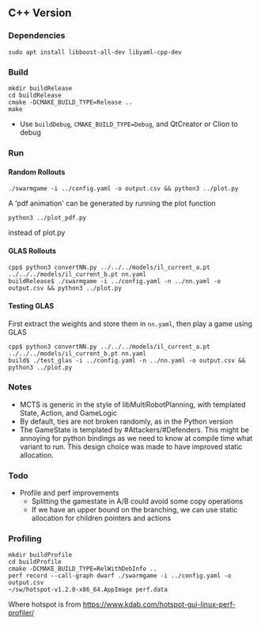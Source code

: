 ## C++ Version

### Dependencies

```
sudo apt install libboost-all-dev libyaml-cpp-dev
```

### Build

```
mkdir buildRelease
cd buildRelease
cmake -DCMAKE_BUILD_TYPE=Release ..
make
```

* Use `buildDebug`, `CMAKE_BUILD_TYPE=Debug`, and QtCreator or Clion to debug

### Run

#### Random Rollouts

```
./swarmgame -i ../config.yaml -o output.csv && python3 ../plot.py
```
A 'pdf animation' can be generated by running the plot function
```
python3 ../plot_pdf.py
```
instead of plot.py

#### GLAS Rollouts

```
cpp$ python3 convertNN.py ../../../models/il_current_a.pt ../../../models/il_current_b.pt nn.yaml
buildRelease$ ./swarmgame -i ../config.yaml -n ../nn.yaml -o output.csv && python3 ../plot.py
```

#### Testing GLAS

First extract the weights and store them in `nn.yaml`, then play a game using GLAS
```
cpp$ python3 convertNN.py ../../../models/il_current_a.pt ../../../models/il_current_b.pt nn.yaml
build$ ./test_glas -i ../config.yaml -n ../nn.yaml -o output.csv && python3 ../plot.py
```

### Notes

* MCTS is generic in the style of libMultiRobotPlanning, with templated State, Action, and GameLogic
* By default, ties are not broken randomly, as in the Python version
* The GameState is templated by #Attackers/#Defenders. This might be annoying for python bindings as we need to know at compile time what variant to run. This design choice was made to have improved static allocation.

### Todo

* Profile and perf improvements
  * Splitting the gamestate in A/B could avoid some copy operations
  * If we have an upper bound on the branching, we can use static allocation for children pointers and actions

### Profiling

```
mkdir buildProfile
cd buildProfile
cmake -DCMAKE_BUILD_TYPE=RelWithDebInfo ..
perf record --call-graph dwarf ./swarmgame -i ../config.yaml -o output.csv
~/sw/hotspot-v1.2.0-x86_64.AppImage perf.data
```

Where hotspot is from https://www.kdab.com/hotspot-gui-linux-perf-profiler/